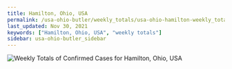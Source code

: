 ```yaml
---
title: Hamilton, Ohio, USA
permalink: /usa-ohio-butler/weekly_totals/usa-ohio-hamilton-weekly_totals.html
last_updated: Nov 30, 2021
keywords: ["Hamilton, Ohio, USA", "weekly totals"]
sidebar: usa-ohio-butler_sidebar
---
```


![Weekly Totals of Confirmed Cases for Hamilton, Ohio, USA](/covid_tracker/images/graphs/usa-ohio-hamilton-weekly_totals_graph.png)
